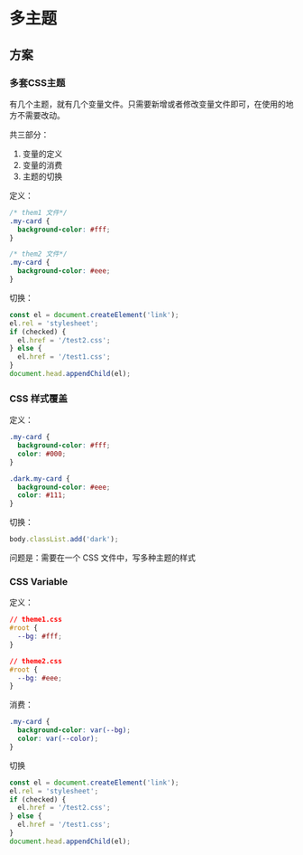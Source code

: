 # 多主题

## 方案

### 多套CSS主题

有几个主题，就有几个变量文件。只需要新增或者修改变量文件即可，在使用的地方不需要改动。

共三部分：

1. 变量的定义
2. 变量的消费
3. 主题的切换

定义：

```css
/* them1 文件*/
.my-card {
  background-color: #fff;
}
```

```css
/* them2 文件*/
.my-card {
  background-color: #eee;
}
```

切换：

```typescript
const el = document.createElement('link');
el.rel = 'stylesheet';
if (checked) {
  el.href = '/test2.css';
} else {
  el.href = '/test1.css';
}
document.head.appendChild(el);
```

### CSS 样式覆盖

定义：

```css
.my-card {
  background-color: #fff;
  color: #000;
}

.dark.my-card {
  background-color: #eee;
  color: #111;
}
```

切换：

```typescript
body.classList.add('dark');
```

问题是：需要在一个 CSS 文件中，写多种主题的样式

### CSS Variable

定义：

```css
// theme1.css
#root {
  --bg: #fff;
}
```

```css
// theme2.css
#root {
  --bg: #eee;
}
```

消费：

```css
.my-card {
  background-color: var(--bg);
  color: var(--color);
}
```

切换

```typescript
const el = document.createElement('link');
el.rel = 'stylesheet';
if (checked) {
  el.href = '/test2.css';
} else {
  el.href = '/test1.css';
}
document.head.appendChild(el);
```

